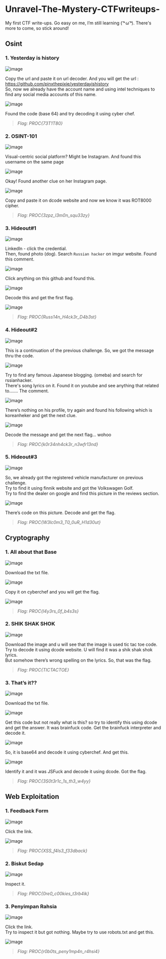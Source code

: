 # Unravel-The-Mystery-CTFwriteups-
My first CTF write-ups. Go easy on me, I’m still learning ( ͡❛ ω ͡❛). There's more to come, so stick around!



## **Osint**

### 1. Yesterday is history
   
![image](https://github.com/user-attachments/assets/0ad01f21-b82d-42d0-9817-1bf6af767e22)

Copy the url and paste it on url decoder. And you will get the url : <br/>
https://github.com/pinxthepixie/yesterdayishistory <br/>
So, now we already have the account name and using intel techniques to find any social media accounts of this name. <br/>

![image](https://github.com/user-attachments/assets/58d8af70-8965-428d-a10f-289f4c20619d)

Found the code (base 64) and try decoding it using cyber chef. <br/>
> _Flag: PROC{73T1T80}_

### 2.	OSINT-101

![image](https://github.com/user-attachments/assets/9ff7148d-f93b-4c96-894a-fa7d4a57bf47)

Visual-centric social platform? Might be Instagram. And found this username on the same page

![image](https://github.com/user-attachments/assets/24083307-fc29-4677-9a83-52e6cbd646ef)

Okay! Found another clue on her Instagram page. 

![image](https://github.com/user-attachments/assets/2d6341d5-e75f-4e0c-a620-8998535611ab)

Copy and paste it on dcode website and now we know it was ROT8000 cipher.

> _Flag: PROC{3zpz_l3m0n_squ33zy}_

### 3.	Hideout#1

![image](https://github.com/user-attachments/assets/a57a8fbf-121e-460d-8bea-73e0634153cb)

Linkedln - click the credential. </br>
Then, found photo (dog). Search `Russian hacker` on imgur website.  Found this comment.

![image](https://github.com/user-attachments/assets/c962986b-fde0-423f-9b3f-40c6a5217b7e)

Click anything on this github and found this.  

![image](https://github.com/user-attachments/assets/4789c655-7dba-4d89-8b5d-609b3508823d)

Decode this and get the first flag.

![image](https://github.com/user-attachments/assets/1d448a89-b134-462b-a923-04b5528fc9af)

> _Flag:  PROC{Russ14n_H4ck3r_D4b3st}_

### 4.	Hideout#2

![image](https://github.com/user-attachments/assets/b0ceb013-30b6-4b65-903e-6e79b690d438)

This is a continuation of the previous challenge. So, we got the message thru the code.

![image](https://github.com/user-attachments/assets/109a140b-a64d-4ed5-8e68-1adeedee9b92)

Try to find any famous Japanese blogging. (omeba) and search for rssianhacker. </br>
There's song lyrics on it. Found it on youtube and see anything that related to……. The comment.

![image](https://github.com/user-attachments/assets/30c9ce68-0bd0-4fa2-9afd-c720b0888b5c)

There’s nothing on his profile, try again and found his following which is koreanheker and get the next clue.

![image](https://github.com/user-attachments/assets/ad94e0cd-f6fb-455c-860d-289798bdc1c3)

Decode the message and get the next flag... wohoo </br>
> _Flag: PROC{k0r34nh4ck3r_n3wfr13nd}_

### 5.	Hideout#3

![image](https://github.com/user-attachments/assets/25711ddd-6a55-4f78-b9e6-d69dbc441120)

So, we already got the registered vehicle manufacturer on previous challenge. </br>
Try to find it using finnik website and got the Volkswagen Golf. </br> 
Try to find the dealer on google and find this picture in the reviews section.

![image](https://github.com/user-attachments/assets/e5e01a4e-07a4-4c14-830c-c2fd0c72af5f)

There’s code on this picture. Decode and get the flag. </br>
> _Flag: PROC{W3lc0m3_T0_0uR_H1d30ut}_

## Cryptography

### 1.	All about that Base

![image](https://github.com/user-attachments/assets/cc466b26-c2e4-4b03-9035-b319a812b9df)

Download the txt file.

![image](https://github.com/user-attachments/assets/fda113e2-0117-47a8-8a9a-7e1d3894bf45)

Copy it on cyberchef and you will get the flag.

![image](https://github.com/user-attachments/assets/a18ab3ab-d620-4d83-bbe2-93a0f80517dd)

> _Flag: PROC{l4y3rs_0f_b4s3s}_

### 2.	SHIK SHAK SHOK

![image](https://github.com/user-attachments/assets/99b3488c-f4bf-4b8b-94bd-f50f51f53987)

Download the image and u will see that the image is used tic tac toe code. </br>
Try to decode it using dcode website. U will find it was a shik shak shok lyrics. </br>
But somehow there’s wrong spelling on the lyrics. So, that was the flag.

> _Flag: PROC{TICTACTOE}_

### 3.	That’s it??

![image](https://github.com/user-attachments/assets/ca8a86a3-5d5a-4c08-a476-587d1eeb7c53)

Download the txt file.

![image](https://github.com/user-attachments/assets/0d2ed582-130f-46ee-a1ae-c8688a739359)

Get this code but not really what is this? so try to identify this using dcode and get the answer. It was brainfuck code. Get the brainfuck interpreter and decode it.

![image](https://github.com/user-attachments/assets/1d4b0714-8900-4201-9bc4-8c5b353f1e8c)

So, it is base64 and decode it using cyberchef. And get this.

![image](https://github.com/user-attachments/assets/ecefca7c-10c8-4a63-af00-3dcc76b2c5b3)

Identify it and it was JSFuck and decode it using dcode. Got the flag. </br>
> _Flag: PROC{3S0t3r1c_1s_th3_w4yy}_

## Web Exploitation

### 1.	Feedback Form

![image](https://github.com/user-attachments/assets/868d937d-e853-4cfe-938a-25195e5f8f60)

Click the link.

![image](https://github.com/user-attachments/assets/db76dede-a186-443a-b1a9-54f42628c4a9)

> _Flag: PROC{XSS_f4ls3_f33dback}_

### 2.	Biskut Sedap

![image](https://github.com/user-attachments/assets/c76aeb69-c40f-416c-8e29-0af911b60c9d)

Inspect it.
> _Flag: PROC{0re0_c00kies_t3rb4ik}_

### 3.	Penyimpan Rahsia

![image](https://github.com/user-attachments/assets/540d3375-083b-4ac0-ad3c-bdde922940f6)

Click the link. </br>
Try to inspect it but got nothing. Maybe try to use robots.txt and get this.

![image](https://github.com/user-attachments/assets/ee1c3cd6-758e-4b03-b6ed-3e3cc687a729)

> _Flag: PROC{r0b0ts_peny1mp4n_r4hsi4}_

